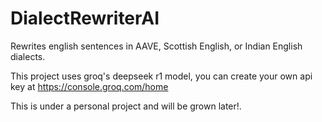 # DialectRewriterAI
Rewrites english sentences in AAVE, Scottish English, or Indian English dialects.

This project uses groq's deepseek r1 model, you can create your own api key at https://console.groq.com/home

This is under a personal project and will be grown later!.

